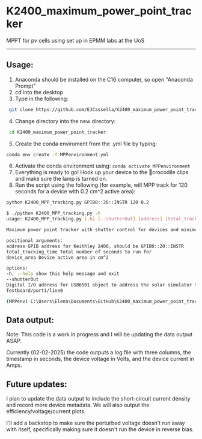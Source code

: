 # K2400_maximum_power_point_tracker

MPPT for pv cells using set up in EPMM labs at the UoS

---

## Usage:

1. Anaconda should be installed on the C16 computer, so open "Anaconda Prompt"
2. cd into the desktop
3. Type in the following:

```bash
 git clone https://github.com/EJCassella/K2400_maximum_power_point_tracker
```

4. Change directory into the new directory:

```bash
 cd K2400_maximum_power_point_tracker
```

5. Create the conda enviroment from the .yml file by typing:

```bash
conda env create -f MPPenvironment.yml
```

6. Activate the conda environment using:
   `conda activate MPPenvironment`
7. Everything is ready to go! Hook up your device to the 🐊crocodile clips and make sure the lamp is turned on.
8. Run the script using the following (for example, will MPP track for 120 seconds for a device with 0.2 cm^2 active area):

```bash
python K2400_MPP_tracking.py GPIB0::20::INSTR 120 0.2
```

```bash
$ ./python K2400_MPP_tracking.py -h
usage: K2400_MPP_tracking.py [-h] [--shutterOut] [address] [total_tracking_time] [device_area]

Maximum power point tracker with shutter control for devices and minimodules using Keithley 2400

positional arguments:
address GPIB address for Keithley 2400, should be GPIB0::20::INSTR
total_tracking_time Total number of seconds to run for
device_area Device active area in cm^2

options:
-h, --help show this help message and exit
--shutterOut
Digital I/O address for USB6501 object to address the solar simulator shutter. Should be
Testboard/port1/line0

(MPPenv) C:\Users\Elena\Documents\GitHub\K2400_maximum_power_point_tracker>`
```

## Data output:

Note: This code is a work in progress and I will be updating the data output ASAP.

Currently (02-02-2025) the code outputs a log file with three columns, the timestamp in seconds, the device voltage in Volts, and the device current in Amps.

## Future updates:

I plan to update the data output to include the short-circuit current density and record more device metadata. We will also output the efficiency/voltage/current plots.

I'll add a backstop to make sure the perturbed voltage doesn't run away with itself, specifically making sure it doesn't run the device in reverse bias.

